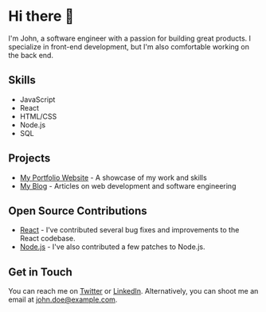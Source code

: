 # Hi there 👋

I'm John, a software engineer with a passion for building great products. I specialize in front-end development, but I'm also comfortable working on the back end.

## Skills

- JavaScript
- React
- HTML/CSS
- Node.js
- SQL

## Projects

- [My Portfolio Website](https://www.example.com) - A showcase of my work and skills
- [My Blog](https://www.example.com/blog) - Articles on web development and software engineering

## Open Source Contributions

- [React](https://github.com/facebook/react/pulls?q=is%3Apr+author%3Ajohn-doe) - I've contributed several bug fixes and improvements to the React codebase.
- [Node.js](https://github.com/nodejs/node/pulls?q=is%3Apr+author%3Ajohn-doe) - I've also contributed a few patches to Node.js.

## Get in Touch

You can reach me on [Twitter](https://twitter.com/john_doe) or [LinkedIn](https://www.linkedin.com/in/john-doe). Alternatively, you can shoot me an email at john.doe@example.com.


